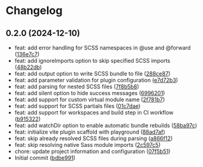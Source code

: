 # Changelog

## 0.2.0 (2024-12-10)

- feat: add error handling for SCSS namespaces in @use and @forward ([136e7c7](https://github.com/fvena/vite-plugin-scss-bundler/commit/136e7c7))
- feat: add ignoreImports option to skip specified SCSS imports ([48b22db](https://github.com/fvena/vite-plugin-scss-bundler/commit/48b22db))
- feat: add output option to write SCSS bundle to file ([288ce87](https://github.com/fvena/vite-plugin-scss-bundler/commit/288ce87))
- feat: add parameter validation for plugin configuration ([e7d72b3](https://github.com/fvena/vite-plugin-scss-bundler/commit/e7d72b3))
- feat: add parsing for nested SCSS files ([7f8b5b8](https://github.com/fvena/vite-plugin-scss-bundler/commit/7f8b5b8))
- feat: add silent option to hide success messages ([6996201](https://github.com/fvena/vite-plugin-scss-bundler/commit/6996201))
- feat: add support for custom virtual module name ([2f781b7](https://github.com/fvena/vite-plugin-scss-bundler/commit/2f781b7))
- feat: add support for SCSS partials files ([01c7dae](https://github.com/fvena/vite-plugin-scss-bundler/commit/01c7dae))
- feat: add support for workspaces and build step in CI workflow ([b915322](https://github.com/fvena/vite-plugin-scss-bundler/commit/b915322))
- feat: add watchDir option to enable automatic bundle rebuilds ([58ba97c](https://github.com/fvena/vite-plugin-scss-bundler/commit/58ba97c))
- feat: initialize vite plugin scaffold with playground ([88ad7af](https://github.com/fvena/vite-plugin-scss-bundler/commit/88ad7af))
- feat: skip already resolved SCSS files during parsing ([a866f12](https://github.com/fvena/vite-plugin-scss-bundler/commit/a866f12))
- feat: skip resolving native Sass module imports ([2c597c5](https://github.com/fvena/vite-plugin-scss-bundler/commit/2c597c5))
- chore: update project information and configuration ([07f5b51](https://github.com/fvena/vite-plugin-scss-bundler/commit/07f5b51))
- Initial commit ([bdbe991](https://github.com/fvena/vite-plugin-scss-bundler/commit/bdbe991))
